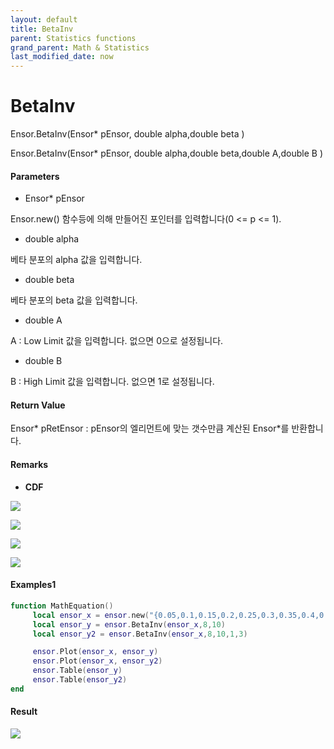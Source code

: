 ```yaml
---
layout: default
title: BetaInv
parent: Statistics functions
grand_parent: Math & Statistics
last_modified_date: now
---
```


# BetaInv

Ensor.BetaInv\(Ensor\* pEnsor, double alpha,double beta \)

Ensor.BetaInv\(Ensor\* pEnsor, double alpha,double beta,double A,double B \)

#### Parameters

* Ensor\* pEnsor

Ensor.new\(\) 함수등에 의해 만들어진 포인터를 입력합니다\(0 &lt;= p &lt;= 1\).

* double alpha

베타 분포의 alpha 값을 입력합니다.

* double beta

베타 분포의 beta 값을 입력합니다.

* double A

A : Low Limit 값을 입력합니다. 없으면 0으로 설정됩니다.

* double B

B : High Limit 값을 입력합니다. 없으면 1로 설정됩니다.

#### Return Value

Ensor\* pRetEnsor : pEnsor의 엘리먼트에 맞는 갯수만큼 계산된 Ensor\*를 반환합니다.

#### Remarks

* **CDF**

![](./StatisticsAPI/BetaDistFunc4.png)

![](./StatisticsAPI/BetaDistFunc6.png)

![](./StatisticsAPI/BetaDistFunc7.png)

![](./StatisticsAPI/BetaDistFunc2.png)

#### Examples1

```lua
function MathEquation()
     local ensor_x = ensor.new("{0.05,0.1,0.15,0.2,0.25,0.3,0.35,0.4,0.45,0.5,0.55,0.6,0.65,0.685470581,0.7,0.75,0.8,0.85,0.9,0.95,0.999}")
     local ensor_y = ensor.BetaInv(ensor_x,8,10)
     local ensor_y2 = ensor.BetaInv(ensor_x,8,10,1,3)

     ensor.Plot(ensor_x, ensor_y)
     ensor.Plot(ensor_x, ensor_y2)
     ensor.Table(ensor_y)
     ensor.Table(ensor_y2)
end
```

#### Result

![](./StatisticsAPI/BetaInvResultSample.png)

